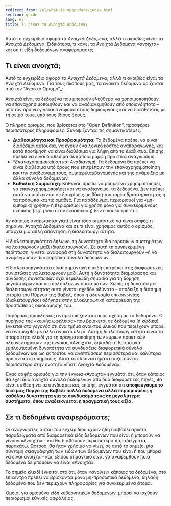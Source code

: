 ```yaml
---
redirect_from: /el/what-is-open-data/index.html
section: guide
lang: el
title: Τι είναι τα Ανοιχτά Δεδομένα;
---
```


Αυτό το εγχειρίδιο αφορά τα *Ανοιχτά Δεδομένα*, αλλά τι ακριβώς είναι τα Ανοιχτά Δεδομένα; Ειδικότερα, τι κάνει τα *Ανοιχτά* Δεδομένα «ανοιχτά» και σε τι είδη δεδομένων αναφερόμαστε;

## Τι είναι ανοιχτά;

Αυτό το εγχειρίδιο αφορά τα *Ανοιχτά Δεδομένα*, αλλά τι ακριβώς είναι τα Ανοιχτά Δεδομένα; Για τους σκοπούς μας, τα ανοικτά δεδομένα ορίζονται από τον "Ανοικτό Ορισμό"\_:

Ανοιχτά είναι τα δεδομένα που μπορούν ελεύθερα να χρησιμοποιηθούν, να επαναχρησιμοποιηθούν και να αναδιανεμηθούν από οποιονδήποτε – υπό τον όρο να γίνεται αναφορά στους δημιουργούς και να διατίθενται, με τη σειρά τους, υπό τους ίδιους όρους.

Ο πλήρης ορισμός, που βρίσκεται στο "Open Definition", προσφέρει περισσότερες πληροφορίες. Συνοψίζοντας τις σημαντικότερες:

-   **Διαθεσιμότητα και Προσβασιμότητα**: Τα δεδομένα πρέπει να είναι διαθέσιμα αυτούσια, να έχουν ένα λογικό κόστος αναπαραγωγής, και κατά προτίμηση να είναι διαθέσιμα για λήψη από το Διαδίκτυο. Επίσης, πρέπει να είναι διαθέσιμα σε κάποια μορφή πρακτικά αναγνώσιμη.
-   \**Επαναχρησιμοποίηση και Αναδιανομή*: Τα δεδομένα θα πρέπει να είναι διαθέσιμα υπό όρους που επιτρέπουν την επαναχρησιμοποίηση και την αναδιανομή τους, συμπεριλαμβανομένης και της ανάμειξης με άλλα σύνολα δεδομένων.
-   **Καθολική Συμμετοχή**: Καθένας πρέπει να μπορεί να χρησιμοποιήσει, να επαναχρησιμοποιήσει και να αναδιανείμει τα δεδομένα. Δεν πρέπει αυτά να υπόκεινται σε διακρίσεις με βάση τον τομέα δραστηριότητας ή τα πρόσωπα και τις ομάδες. Για παράδειγμα, περιορισμοί για «μη-εμπορική χρήση» ή περιορισμοί για χρήση μόνο για συγκεκριμένους σκοπούς (π.χ. μόνο στην εκπαίδευση) δεν είναι επιτρεπτοί.

Αν κάποιος αναρωτιέται γιατί είναι τόσο σημαντικό να είναι σαφές τι σημαίνει Ανοιχτά Δεδομένα και σε τι είναι χρήσιμος αυτός ο ορισμός, υπάρχει μια απλή απάντηση: η διαλειτουργικότητα.

Η διαλειτουργικότητα δηλώνει τη δυνατότητα διαφορετικών συστημάτων να λειτουργούν μαζί (διαλειτουργούν). Σε αυτή τη συγκεκριμένη περίπτωση, γίνεται αναφορά στη δυνατότητα να διαλειτουργούν –ή να αναμειγνύουν- διαφορετικά σύνολα δεδομένων.

Η διαλειτουργικότητα είναι σημαντική επειδή επιτρέπει στις διαφορετικές συνιστώσες να λειτουργούν μαζί. Αυτή η δυνατότητα διαμοίρασης και σύνδεσης συνιστωσών έχει θεμελιώδη σημασία για τη δόμηση μεγαλύτερων και πιο πολύπλοκων συστημάτων. Χωρίς τη δυνατότητα διαλειτουργικότητας αυτό γίνεται σχεδόν αδύνατο – απόδειξη η διάσημη ιστορία του Πύργου της Βαβέλ, όπου η αδυναμία επικοινωνίας (διαλειτουργίας) οδήγησε στην ολοκληρωτική κατάρρευση της προσπάθειας οικοδόμησής του.

Παρόμοιες προκλήσεις αντιμετωπίζονται και σε σχέση με τα δεδομένα. Ο πυρήνας της «κοινής ωφέλειας» που βρίσκεται σε δεδομένα (ή κώδικα) έγκειται στο γεγονός ότι ένα τμήμα ανοικτού υλικού που περιέχουν μπορεί να αναμειχθεί με άλλο ανοικτό υλικό. Αυτή η διαλειτουργικότητα είναι το απαραίτητο κλειδί για τη πραγματοποίηση των κύριων πρακτικών πλεονεκτημάτων της έννοιας «Ανοιχτά», δηλαδή τη δραματικά εμπλουτισμένη δυνατότητα να συνδυάζεις διαφορετικά σύνολα δεδομένων και ως εκ τούτου να αναπτύσσεις περισσότερα και καλύτερα προϊόντα και υπηρεσίες. Αυτά τα πλεονεκτήματα συζητούνται περισσότερο στην ενότητα «Γιατί Ανοιχτά Δεδομένα».

Ένας σαφής ορισμός για την έννοια «Ανοιχτά» εγγυάται ότι, όταν κάποιος θα έχει δύο ανοιχτά σύνολα δεδομένων από δύο διαφορετικές πηγές, θα είναι σε θέση να τα συνδυάσει και, επίσης, εγγυάται ότι **αποφεύγουμε το δικό μας Πύργο της Βαβέλ: πολλά δεδομένα αλλά περιορισμένη ή καθόλου δυνατότητα για το συνδυασμό τους σε μεγαλύτερα συστήματα, όπου αναδεικνύεται η πραγματική τους αξία.**

## Σε τι δεδομένα αναφερόμαστε;

Οι αναγνώστες αυτού του εγχειριδίου έχουν ήδη διαβάσει αρκετά παραδείγματα από διαφορετικά είδη δεδομένων που είναι ή μπορούν να γίνουν «Ανοιχτά» - και θα διαβάσουν περισσότερα παραδείγματα, παρακάτω. Ωστόσο, θα ήταν χρήσιμο να γίνει, σε αυτό το σημείο, μία σύντομη σκιαγράφηση των ειδών των δεδομένων που είναι ή που μπορεί να είναι ανοιχτά – και, εξίσου σημαντικό είναι να αναφερθούν ποια δεδομένα δε μπορούν να είναι «Ανοιχτά».

Το σημείο κλειδί έγκειται στο ότι, όταν «ανοίγει» κάποιος τα δεδομένα, στο επίκεντρο πρέπει να βρίσκονται μόνο μη-προσωπικά δεδομένα, δηλαδή δεδομένα που δεν περιέχουν πληροφορίες για συγκεκριμένα άτομα.

Όμοια, για ορισμένα είδη κυβερνητικών δεδομένων, μπορεί να ισχύουν περιορισμοί εθνικής ασφάλειας.